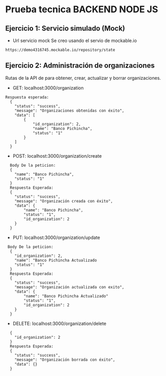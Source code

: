 # Prueba tecnica BACKEND NODE JS

## Ejercicio 1: Servicio simulado (Mock)
- Url servicio mock
Se creo usando el servio de mockable.io
```
https://demo4316745.mockable.io/repository/state
```
## Ejercicio 2: Administración de organizaciones
Rutas de la API de  para obtener, crear, actualizar y borrar organizaciones.
- GET: localhost:3000/organization
```shell
Respuesta esperada:
  {
    "status": "success",
    "message": "Organizaciones obtenidas con éxito",
    "data": [
        {
            "id_organization": 2,
            "name": "Banco Pichincha",
            "status": "1"
        }
    ]
  }
```
- POST: localhost:3000/organization/create
```shell
  Body De la peticion:
  {
    "name": "Banco Pichincha",
    "status": "1"
  }
  Respuesta Esperada:
  {
    "status": "success",
    "message": "Organización creada con éxito",
    "data": {
        "name": "Banco Pichincha",
        "status": "1",
        "id_organization": 2
    }
  }
```
- PUT: localhost:3000/organization/update
```shell
 Body De la peticion:
  {
    "id_organization": 2,
    "name": "Banco Pichincha Actualizado
    "status": "1"
  }
  Respuesta Esperada:
  {
    "status": "success",
    "message": "Organización actualizada con exito",
    "data": {
        "name": "Banco Pichincha Actualizado"
        "status": "1",
        "id_organization": 2
    }
  }
```
- DELETE: localhost:3000/organization/delete
```shell  
  {
    "id_organization": 2
  }
  Respuesta Esperada:
  {
    "status": "success",
    "message": "Organización borrada con éxito",
    "data": {}
  }
```
